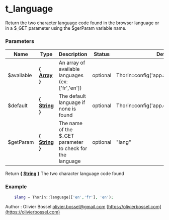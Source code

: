 # t_language

Return the two character language code found in the browser language or in
a $_GET parameter using the $gerParam variable name.



### Parameters
Name  |  Type  |  Description  |  Status  |  Default
------------  |  ------------  |  ------------  |  ------------  |  ------------
$available  |  **{ [Array](http://php.net/manual/en/language.types.array.php) }**  |  An array of available languages (ex: ['fr','en'])  |  optional  |  Thorin::config('app.available_languages')
$default  |  **{ [String](http://php.net/manual/en/language.types.string.php) }**  |  The default language if none is found  |  optional  |  Thorin::config('app.default_language')
$getParam  |  **{ [String](http://php.net/manual/en/language.types.string.php) }**  |  The name of the $_GET parameter to check for the language  |  optional  |  "lang"

Return **{ [String](http://php.net/manual/en/language.types.string.php) }** The two character language code found

### Example
```php
	$lang = Thorin::language(['en','fr'], 'en');
```
Author : Olivier Bossel [olivier.bossel@gmail.com](mailto:olivier.bossel@gmail.com) [https://olivierbossel.com](https://olivierbossel.com)